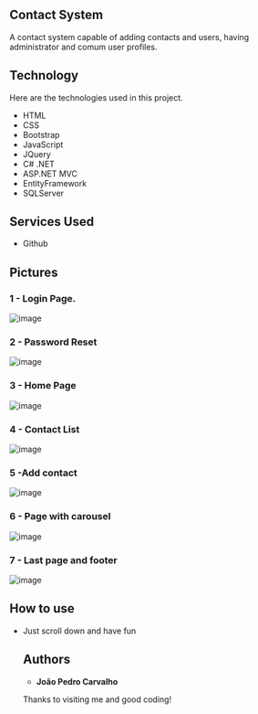 ## Contact System
A contact system capable of adding contacts and users, having administrator and comum user profiles.



## Technology 

Here are the technologies used in this project.

* HTML
* CSS
* Bootstrap
* JavaScript
* JQuery
* C# .NET
* ASP.NET MVC
* EntityFramework
* SQLServer

## Services Used

* Github


## Pictures


### 1 - Login Page.
![image](https://user-images.githubusercontent.com/91575096/197564915-0b4ed862-1c91-41b4-bd69-42e410f904ad.png)



### 2 - Password Reset

![image](https://user-images.githubusercontent.com/91575096/197565382-6147b321-50f0-4283-aa97-4819c69ff731.png)

### 3 - Home Page

![image](https://user-images.githubusercontent.com/91575096/197565597-9d8bdb83-ef89-4dab-8772-c9c7f96bc29e.png)

### 4 - Contact List

![image](https://user-images.githubusercontent.com/91575096/197566103-e3392b9c-c949-40a7-bfb0-307153e09ae7.png)

### 5 -Add contact

![image](https://user-images.githubusercontent.com/91575096/197566339-2fbc7987-bbdd-4fe1-b4ee-57890f17191d.png)



### 6 - Page with carousel

![image](https://user-images.githubusercontent.com/91575096/166116186-cc73be99-ccf4-4c3f-aa1a-b80b6d325d45.png)

### 7 - Last page and footer

![image](https://user-images.githubusercontent.com/91575096/166116189-abec2f53-468b-4ee7-88cc-f4ffcab13c2a.png)




## How to use

* Just scroll down and have fun






  ## Authors

  * **João Pedro Carvalho** 

  Thanks to visiting me and good coding!
